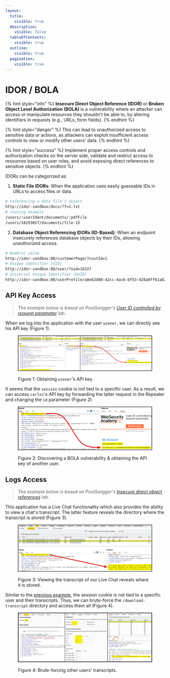 ```yaml
---
layout:
  title:
    visible: true
  description:
    visible: false
  tableOfContents:
    visible: true
  outline:
    visible: true
  pagination:
    visible: true
---
```


# IDOR / BOLA

{% hint style="info" %}
**Insecure Direct Object Reference (IDOR)** or **Broken Object Level Authorization (BOLA)** is a vulnerability where an attacker can access or manipulate resources they shouldn't be able to, by altering identifiers in requests (e.g., URLs, form fields).
{% endhint %}

{% hint style="danger" %}
This can lead to unauthorized access to sensitive data or actions, as attackers can exploit insufficient access controls to view or modify other users' data.
{% endhint %}

{% hint style="success" %}
Implement proper access controls and authorization checks on the server side, validate and restrict access to resources based on user roles, and avoid exposing direct references to sensitive objects.
{% endhint %}

IDORs can be categorized as:

1. **Static File IDORs**: When the application uses easily guessable IDs in URLs to access files or data.

```bash
# referencing a data file's object
http://idor-sandbox/docs/?f=1.txt
# routing example
/users/:userIdent/documents/:pdfFile
/users/18293017/documents/file-15
```

2. **Database Object Referencing IDORs (ID-Based)**: When an endpoint insecurely references database objects by their IDs, allowing unauthorized access.

```bash
# Numeric value
http://idor-sandbox:80/customerPage/?custId=1
# Unique Identifier (UID)
http://idor-sandbox:80/user/?uid=16327
# Universal Unique Identifier (UUID)
http://idor-sandbox:80/userProfile/a8e62d80-42cc-4ac6-bf53-d28a0ff61a82 
```

## API Key Access <a href="#api-key-access" id="api-key-access"></a>

> _The example below is based on PostSwigger's_ [_User ID controlled by request parameter_](https://portswigger.net/web-security/access-control/lab-user-id-controlled-by-request-parameter) _lab._

When we log into the application with the user `wiener`, we can directly see his API key (Figure 1).

<figure><img src="../../../.gitbook/assets/web_bola_1.png" alt=""><figcaption><p>Figure 1: Obtaining <code>wiener</code>'s API key.</p></figcaption></figure>

It seems that the `session` cookie is not tied to a specific user. As a result, we can access `carlos`'s API key by forwarding the latter request in the Repeater and changing the `id` parameter (Figure 2).

<figure><img src="../../../.gitbook/assets/web_bola_2.png" alt=""><figcaption><p>Figure 2: Discovering a BOLA vulnerability &#x26; obtaining the API key of another user.</p></figcaption></figure>

## Logs Access <a href="#logs-access" id="logs-access"></a>

> _The example below is based on PostSwigger's_ [_Insecure direct object references_](https://portswigger.net/web-security/access-control/lab-insecure-direct-object-references) _lab._

This application has a Live Chat functionality which also provides the ability to view a chat's transcript. The latter feature reveals the directory where the transcript is stored (Figure 3).

<figure><img src="../../../.gitbook/assets/web_bola_3.png" alt=""><figcaption><p>Figure 3: Viewing the transcript of our Live Chat reveals where it is stored.</p></figcaption></figure>

Similar to the [previous example](https://x7331.gitbook.io/notes/tcm/web-testing/authorization/bola#api-key-access), the session cookie is not tied to a specific user and their transcripts. Thus, we can brute-force the `/download-transcript` directory and access them all (Figure 4).

<figure><img src="../../../.gitbook/assets/web_bola_4.png" alt=""><figcaption><p>Figure 4: Brute-forcing other users' transcripts.</p></figcaption></figure>
